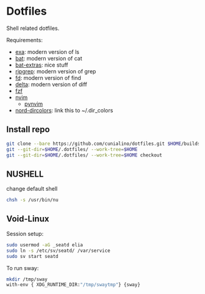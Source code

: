 # Dotfiles

Shell related dotfiles.

Requirements:

- [exa](https://the.exa.website/): modern version of ls
- [bat](https://github.com/sharkdp/bat): modern version of cat
- [bat-extras](https://github.com/eth-p/bat-extras): nice stuff
- [ripgrep](https://blog.burntsushi.net/ripgrep/): modern version of grep
- [fd](https://github.com/sharkdp/fd): modern version of find
- [delta](https://github.com/dandavison/delta): modern version of diff
- [fzf](https://github.com/junegunn/fzf)
- [nvim](https://neovim.io/)
  - [pynvim](https://github.com/neovim/pynvim)
- [nord-dircolors](https://github.com/arcticicestudio/nord-dircolors): link this to ~/.dir_colors

## Install repo

```bash
git clone --bare https://github.com/cunialino/dotfiles.git $HOME/builds/dotfiles
git --git-dir=$HOME/.dotfiles/ --work-tree=$HOME
git --git-dir=$HOME/.dotfiles/ --work-tree=$HOME checkout
```

## NUSHELL

change default shell
```bash
chsh -s /usr/bin/nu
```

## Void-Linux
Session setup:
```bash
sudo usermod -aG _seatd elia
sudo ln -s /etc/sv/seatd/ /var/service
sudo sv start seatd
```

To run sway:
```bash
mkdir /tmp/sway
with-env { XDG_RUNTIME_DIR:"/tmp/swaytmp"} {sway}
```
